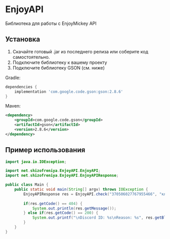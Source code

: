 # EnjoyAPI
Библиотека для работы с EnjoyMickey API

## Установка

1. Скачайте готовый .jar из последнего релиза или соберите код самостоятельно.
2. Подключите библиотеку к вашему проекту
3. Подключите библиотеку GSON (см. ниже)

Gradle:

```gradle
dependencies {
	implementation 'com.google.code.gson:gson:2.8.6'
}
```

Maven:

```xml
<dependency>
	<groupId>com.google.code.gson</groupId>
	<artifactId>gson</artifactId>
	<version>2.8.6</version>
</dependency>
```

## Пример использования
```java
import java.io.IOException;

import net.shizofreniya.EnjoyAPI.EnjoyAPI;
import net.shizofreniya.EnjoyAPI.EnjoyAPIResponse;

public class Main {
	public static void main(String[] argv) throws IOException {
		EnjoyAPIResponse res = EnjoyAPI.check("370506027767955466", "ключ");
		
		if(res.getCode() == 404) {
			System.out.println(res.getMessage());
		} else if(res.getCode() == 200) {
			System.out.printf("\nDiscord ID: %s\nReason: %s", res.getBlacklisted().getDiscordId(), res.getBlacklisted().getReason());
		}
	}
}
```

